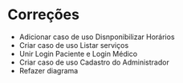 # Correções

- Adicionar caso de uso Disnponibilizar Horários
- Criar caso de uso Listar serviços
- Unir Login Paciente e Login Médico
- Criar caso de uso Cadastro do Administrador
- Refazer diagrama

